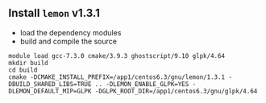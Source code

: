 ## Install `lemon` v1.3.1


* load the dependency modules
* build and compile the source


```
module load gcc-7.3.0 cmake/3.9.3 ghostscript/9.10 glpk/4.64
mkdir build
cd build
cmake -DCMAKE_INSTALL_PREFIX=/app1/centos6.3/gnu/lemon/1.3.1 -DBUILD_SHARED_LIBS=TRUE .. -DLEMON_ENABLE_GLPK=YES -DLEMON_DEFAULT_MIP=GLPK -DGLPK_ROOT_DIR=/app1/centos6.3/gnu/glpk/4.64

```